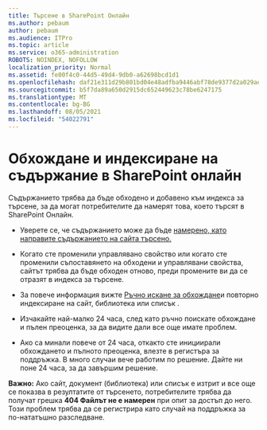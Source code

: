 ```yaml
---
title: Търсене в SharePoint Онлайн
ms.author: pebaum
author: pebaum
ms.audience: ITPro
ms.topic: article
ms.service: o365-administration
ROBOTS: NOINDEX, NOFOLLOW
localization_priority: Normal
ms.assetid: fe00f4c0-44d5-49d4-9db0-a62698bcd1d1
ms.openlocfilehash: daf21e311d29b801bd04e48adfba9446abf78de9377d2a029aebccbac3910c62
ms.sourcegitcommit: b5f7da89a650d2915dc652449623c78be6247175
ms.translationtype: MT
ms.contentlocale: bg-BG
ms.lasthandoff: 08/05/2021
ms.locfileid: "54022791"
---
```

# <a name="content-crawling-and-indexing-in-sharepoint-online"></a>Обхождане и индексиране на съдържание в SharePoint онлайн

Съдържанието трябва да бъде обходено и добавено към индекса за търсене, за да могат потребителите да намерят това, което търсят в SharePoint Онлайн.

- Уверете се, че съдържанието може да бъде [намерено, като направите съдържанието на сайта търсено.](https://docs.microsoft.com/sharepoint/make-site-content-searchable)

- Когато сте променили управлявано свойство или когато сте променили съпоставянето на обходени и управлявани свойства, сайтът трябва да бъде обходен отново, преди промените ви да се отразят в индекса за търсене.

- За повече информация вижте [Ръчно искане за обхождане](https://docs.microsoft.com/sharepoint/crawl-site-content)и повторно индексиране на сайт, библиотека или списък .

- Изчакайте най-малко 24 часа, след като ръчно поискате обхождане и пълен преоценка, за да видите дали все още имате проблем.

- Ако са минали повече от 24 часа, откакто сте инициирали обхождането и пълното преоценка, влезте в регистъра за поддръжка. В много случаи вече работим по решение. Дайте ни поне 24 часа, за да завършим решение.

**Важно:** Ако сайт, документ (библиотека) или списък е изтрит и все още се показва в резултатите от търсенето, потребителите трябва да получат грешка **404 Файлът не е намерен** при опит за достъп до него. Този проблем трябва да се регистрира като случай на поддръжка за по-нататъшно разследване.



